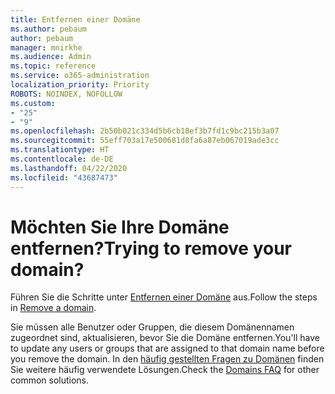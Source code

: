 ```yaml
---
title: Entfernen einer Domäne
ms.author: pebaum
author: pebaum
manager: mnirkhe
ms.audience: Admin
ms.topic: reference
ms.service: o365-administration
localization_priority: Priority
ROBOTS: NOINDEX, NOFOLLOW
ms.custom:
- "25"
- "9"
ms.openlocfilehash: 2b50b021c334d5b6cb18ef3b7fd1c9bc215b3a07
ms.sourcegitcommit: 55eff703a17e500681d8fa6a87eb067019ade3cc
ms.translationtype: HT
ms.contentlocale: de-DE
ms.lasthandoff: 04/22/2020
ms.locfileid: "43687473"
---
```

# <a name="trying-to-remove-your-domain"></a><span data-ttu-id="88ab7-102">Möchten Sie Ihre Domäne entfernen?</span><span class="sxs-lookup"><span data-stu-id="88ab7-102">Trying to remove your domain?</span></span>

<span data-ttu-id="88ab7-103">Führen Sie die Schritte unter [Entfernen einer Domäne](https://docs.microsoft.com/office365/admin/get-help-with-domains/remove-a-domain) aus.</span><span class="sxs-lookup"><span data-stu-id="88ab7-103">Follow the steps in [Remove a domain](https://docs.microsoft.com/office365/admin/get-help-with-domains/remove-a-domain).</span></span>
  
<span data-ttu-id="88ab7-104">Sie müssen alle Benutzer oder Gruppen, die diesem Domänennamen zugeordnet sind, aktualisieren, bevor Sie die Domäne entfernen.</span><span class="sxs-lookup"><span data-stu-id="88ab7-104">You'll have to update any users or groups that are assigned to that domain name before you remove the domain.</span></span> <span data-ttu-id="88ab7-105">In den [häufig gestellten Fragen zu Domänen](https://docs.microsoft.com/office365/admin/setup/domains-faq) finden Sie weitere häufig verwendete Lösungen.</span><span class="sxs-lookup"><span data-stu-id="88ab7-105">Check the [Domains FAQ](https://docs.microsoft.com/office365/admin/setup/domains-faq) for other common solutions.</span></span>
  